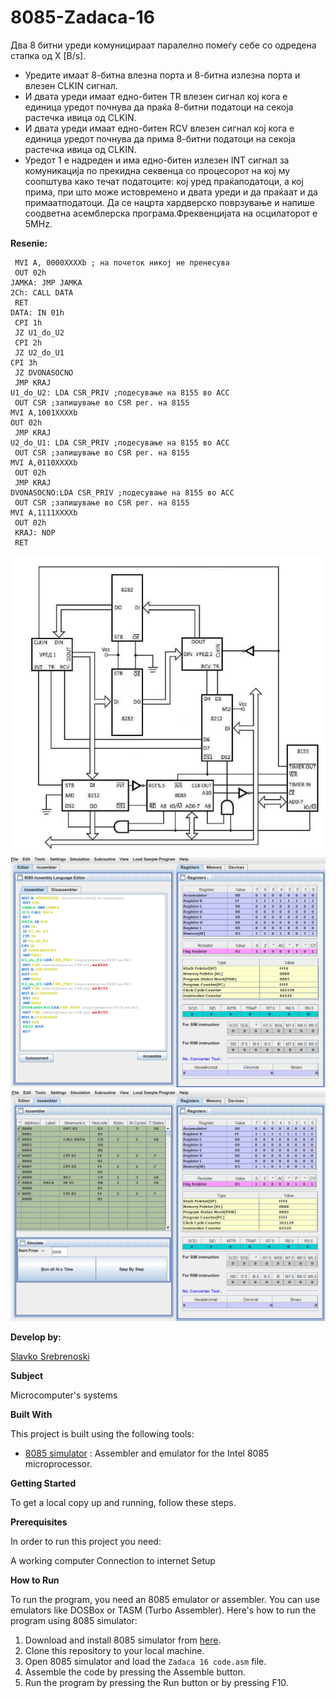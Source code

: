 # 8085-Zadaca-16

Два 8 битни уреди комуницираат паралелно помеѓу себе со
одредена стапка од X [B/s].
- Уредите имаат 8-битна влезна порта и 8-битна излезна
порта и влезен CLKIN сигнал.
- И двата уреди имаат едно-битен TR влезен сигнал кој кога е
единица уредот почнува да праќа 8-битни податоци на секоја
растечка ивица од CLKIN.
- И двата уреди имаат едно-битен RCV влезен сигнал кој кога
е единица уредот почнува да прима 8-битни податоци на секоја
растечка ивица од CLKIN.
- Уредот 1 е надреден и има едно-битен излезен INT сигнал за
комуникација по прекидна секвенца со процесорот на кој му
соопштува како течат податоците: кој уред праќаподатоци, а кој
прима, при што може истовремено и двата уреди и да праќаат и да
примаатподатоци.
Да се нацрта хардверско поврзување и напише соодветна
асемблерска програма.Фреквенцијата на осцилаторот е 5MHz.  

**Resenie:**

```
 MVI A, 0000XXXXb ; на почеток никој не пренесува
 OUT 02h
JAMKA: JMP JAMKA
2Ch: CALL DATA
 RET
DATA: IN 01h
 CPI 1h
 JZ U1_do_U2
 CPI 2h
 JZ U2_do_U1
CPI 3h
 JZ DVONASOCNO
 JMP KRAJ
U1_do_U2: LDA CSR_PRIV ;подесување на 8155 во ACC
 OUT CSR ;запишување во CSR рег. на 8155
MVI A,1001XXXXb
OUT 02h
 JMP KRAJ
U2_do_U1: LDA CSR_PRIV ;подесување на 8155 во ACC
 OUT CSR ;запишување во CSR рег. на 8155
MVI A,0110XXXXb
 OUT 02h
 JMP KRAJ
DVONASOCNO:LDA CSR_PRIV ;подесување на 8155 во ACC
 OUT CSR ;запишување во CSR рег. на 8155
MVI A,1111XXXXb
 OUT 02h
 KRAJ: NOP
 RET 
```
![Screenshot (1)](https://github.com/slavko444/8085-Zadaca-16/blob/main/Diagram%2016.png)
 ![Screenshot (2)](https://github.com/slavko444/8085-Zadaca-16/blob/main/Code%2016.1.png)
 ![Screenshot (3)](https://github.com/slavko444/8085-Zadaca-16/blob/main/Code%2016.png)
 
**Develop by:**

[Slavko Srebrenoski ](https://github.com/slavko444)


**Subject**

Microcomputer's systems

**Built With**

This project is built using the following tools:

- [8085 simulator](https://github.com/8085simulator/8085simulator.github.io?tab=readme-ov-file) : Assembler and emulator for the Intel 8085 microprocessor.

**Getting Started**

To get a local copy up and running, follow these steps.

**Prerequisites**

In order to run this project you need:

A working computer
Connection to internet
Setup

**How to Run**

To run the program, you need an 8085 emulator or assembler. You can use emulators like DOSBox or TASM (Turbo Assembler). Here's how to run the program using 8085 simulator:

1. Download and install 8085 simulator from [here](https://github.com/8085simulator/8085simulator.github.io?tab=readme-ov-file).
2. Clone this repository to your local machine.
3. Open 8085 simulator and load the `Zadaca 16 code.asm` file.
4. Assemble the code by pressing the Assemble button.
5. Run the program by pressing the Run button or by pressing F10.

